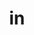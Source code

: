 ---
title: in
meaning: into
ch: [five, nine, cumulative, 7r]
pos: preposition
disamb: (with accusative)
di: (with accusative)
allmeanings: yes
laudio: ../assets/audio/in_acc-laudio.mp3
haudio: ../assets/audio/in_acc-laudio.mp3
six: y
---